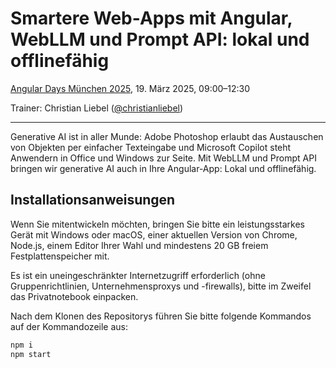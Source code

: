 # Smartere Web-Apps mit Angular, WebLLM und Prompt API: lokal und offlinefähig

[Angular Days München 2025](https://javascript-days.de/angular/), 19. März 2025, 09:00–12:30

Trainer: Christian Liebel ([@christianliebel](https://x.com/christianliebel))

---

Generative AI ist in aller Munde: Adobe Photoshop erlaubt das Austauschen von Objekten per einfacher Texteingabe und Microsoft Copilot steht Anwendern in Office und Windows zur Seite. Mit WebLLM und Prompt API bringen wir generative AI auch in Ihre Angular-App: Lokal und offlinefähig.

## Installationsanweisungen

Wenn Sie mitentwickeln möchten, bringen Sie bitte ein leistungsstarkes Gerät mit Windows oder macOS, einer aktuellen Version von Chrome, Node.js, einem Editor Ihrer Wahl und mindestens 20 GB freiem Festplattenspeicher mit.

Es ist ein uneingeschränkter Internetzugriff erforderlich (ohne Gruppenrichtlinien, Unternehmensproxys und -firewalls), bitte im Zweifel das Privatnotebook einpacken.

Nach dem Klonen des Repositorys führen Sie bitte folgende Kommandos auf der Kommandozeile aus:

```sh
npm i
npm start
```
